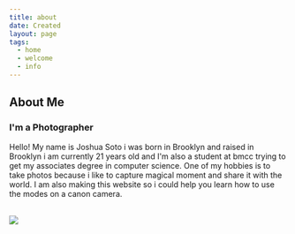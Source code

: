 ```yaml
---
title: about
date: Created
layout: page
tags:
  - home
  - welcome
  - info
---
```

<section class="about">
<div class="heading">
<h2>About Me</h2>
</div>
<div class="content">
<div class="contentBx w50">
<h3>I'm a Photographer</h3>
<p>Hello! My name is Joshua Soto i was born in Brooklyn and raised in Brooklyn i am currently 21 years old and I'm also a student at bmcc trying to get my associates degree in computer science. One of my hobbies is to take photos because i like to capture magical moment and share it with the world. I am also making this website so i could help you learn how to use the modes on a canon camera.<br><br></p>
</div>
<div class="w50">
<img src="/images/soto.jpg" class="img">
</div>
</div>
</section>